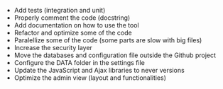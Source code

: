 * Add tests (integration and unit) 
* Properly comment the code (docstring)
* Add documentation on how to use the tool
* Refactor and optimize some of the code 
* Paralellize some of the code (some parts are slow with big files)
* Increase the security layer 
* Move the databases and configuration file outside the Github project
* Configure the DATA folder in the settings file
* Update the JavaScript and Ajax libraries to never versions
* Optimize the admin view (layout and functionalities)
